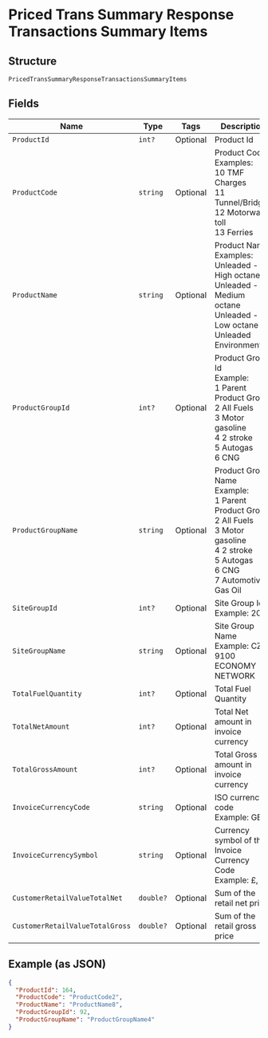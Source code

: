 
# Priced Trans Summary Response Transactions Summary Items

## Structure

`PricedTransSummaryResponseTransactionsSummaryItems`

## Fields

| Name | Type | Tags | Description |
|  --- | --- | --- | --- |
| `ProductId` | `int?` | Optional | Product Id |
| `ProductCode` | `string` | Optional | Product Code<br>Examples:<br>10    TMF Charges<br>11    Tunnel/Bridges<br>12    Motorway toll<br>13    Ferries |
| `ProductName` | `string` | Optional | Product Name<br>Examples:<br>Unleaded - High octane<br>Unleaded - Medium octane<br>Unleaded - Low octane<br>Unleaded Environmental |
| `ProductGroupId` | `int?` | Optional | Product Group Id<br>Example:<br>1    Parent Product Group<br>2    All Fuels<br>3    Motor gasoline<br>4    2 stroke<br>5    Autogas<br>6    CNG |
| `ProductGroupName` | `string` | Optional | Product Group Name<br>Example:<br>1    Parent Product Group<br>2    All Fuels<br>3    Motor gasoline<br>4    2 stroke<br>5    Autogas<br>6    CNG<br>7    Automotive Gas Oil |
| `SiteGroupId` | `int?` | Optional | Site Group Id<br>Example: 202 |
| `SiteGroupName` | `string` | Optional | Site Group Name<br>Example: CZ 9100 ECONOMY NETWORK |
| `TotalFuelQuantity` | `int?` | Optional | Total Fuel Quantity |
| `TotalNetAmount` | `int?` | Optional | Total Net amount in invoice currency |
| `TotalGrossAmount` | `int?` | Optional | Total Gross amount in invoice currency |
| `InvoiceCurrencyCode` | `string` | Optional | ISO currency code<br>Example: GBP |
| `InvoiceCurrencySymbol` | `string` | Optional | Currency symbol of the Invoice Currency Code<br>Example: £, $ |
| `CustomerRetailValueTotalNet` | `double?` | Optional | Sum of the retail net price |
| `CustomerRetailValueTotalGross` | `double?` | Optional | Sum of the retail gross price |

## Example (as JSON)

```json
{
  "ProductId": 164,
  "ProductCode": "ProductCode2",
  "ProductName": "ProductName8",
  "ProductGroupId": 92,
  "ProductGroupName": "ProductGroupName4"
}
```

